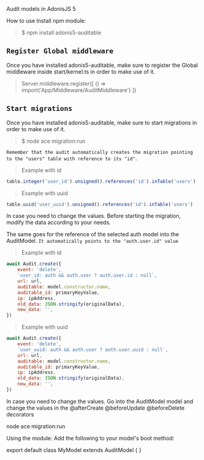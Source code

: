 Audit models in AdonisJS 5

How to use
Install npm module:

> $ npm install adonis5-auditable

## `Register Global middleware`

Once you have installed adonis5-auditable, make sure to register the Global middleware inside start/kernel.ts in order to make use of it.

> Server.middleware.register([ () => import('App/Middleware/AuditMiddleware') ])

## `Start migrations`

Once you have installed adonis5-auditable, make sure to start migrations in order to make use of it.

> $ node ace migration:run

`Remember that the audit automatically creates the migration pointing to the "users" table with reference to its "id"`.
> Example with id

```js 
table.integer('user_id').unsigned().references('id').inTable('users')
```

> Example with uuid 
 
```js 
table.uuid('user_uuid').unsigned().references('id').inTable('users')
```

In case you need to change the values. Before starting the migration, modify the data according to your needs.

The same goes for the reference of the selected auth model into the AuditModel. `It automatically points to the "auth.user.id" value`

> Example with id

```js
await Audit.create({
    event: 'delete',
    `user_id: auth && auth.user ? auth.user.id : null`,
    url: url,
    auditable: model.constructor.name,
    auditable_id: primaryKeyValue,
    ip: ipAddress,
    old_data: JSON.stringify(originalData),
    new_data: '',
})
```

> Example with uuid

```js
await Audit.create({
    event: 'delete',
    `user_uuid: auth && auth.user ? auth.user.uuid : null`,
    url: url,
    auditable: model.constructor.name,
    auditable_id: primaryKeyValue,
    ip: ipAddress,
    old_data: JSON.stringify(originalData),
    new_data: '',
})
```

In case you need to change the values. Go into the AuditModel model and change the values in the @afterCreate @beforeUpdate @beforeDelete decorators

node ace migration:run


Using the module:
Add the following to your model's boot method:

export default class MyModel extends AuditModel {
}

